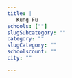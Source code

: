 ```yaml
---
title: |
   Kung Fu
schools: [""]
slugSubcategory: ""
category: ""
slugCategory: ""
schoolscount: ""
city: ""

---
```


